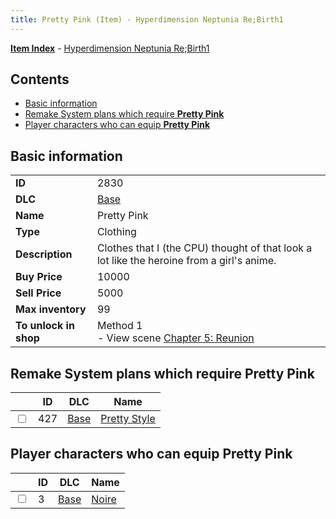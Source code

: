 ```yaml
---
title: Pretty Pink (Item) - Hyperdimension Neptunia Re;Birth1
---
```


[**Item Index**](/neptunia/rb1/item/index.html) - [Hyperdimension Neptunia Re;Birth1](/neptunia/rb1)

## Contents

- [Basic information](#basic-information)
- [Remake System plans which require **Pretty Pink**](#remake-system-plans-which-require-pretty-pink)
- [Player characters who can equip **Pretty Pink**](#player-characters-who-can-equip-pretty-pink)

## Basic information

|   |   |
| -- | -- |
| **ID** | 2830 |
| **DLC** | [Base](/neptunia/rb1/dlc/1-base.html) |
| **Name** | Pretty Pink |
| **Type** | Clothing |
| **Description** | Clothes that I (the CPU) thought of that look a lot like the heroine from a girl's anime. |
| **Buy Price** | 10000 |
| **Sell Price** | 5000 |
| **Max inventory** | 99 |
| **To unlock in shop** | Method 1<br />- View scene [Chapter 5: Reunion](/neptunia/rb1/scene/1-503-chapter-5-reunion.html) |


## Remake System plans which require **Pretty Pink**

|    | ID | DLC | Name |
| -- | -- | --- | ---- |
| <input type="checkbox" id="rb1-quest-1-427" class="trackbox" /> | 427 | [Base](/neptunia/rb1/dlc/1-base.html) | [Pretty Style](/neptunia/rb1/quest/1-427-pretty-style.html) |


## Player characters who can equip **Pretty Pink**

|    | ID | DLC | Name |
| -- | -- | --- | ---- |
| <input type="checkbox" id="rb1-player-1-3" class="trackbox" /> | 3 | [Base](/neptunia/rb1/dlc/1-base.html) | [Noire](/neptunia/rb1/player/1-3-noire.html) |
